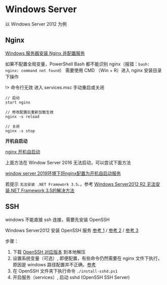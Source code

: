 # Windows Server

以 Windows Server 2012 为例

## Nginx

[Windows 服务器安装 Nginx 并配置服务](https://blog.winsky.wang/Nginx/Windows%E6%9C%8D%E5%8A%A1%E5%99%A8%E5%AE%89%E8%A3%85Nginx%E5%B9%B6%E9%85%8D%E7%BD%AE%E6%9C%8D%E5%8A%A1/)

如果不配置全局变量，PowerShell Bash 都不能识别 nginx（报错：`bash: nginx: command not found`） 需要使用 CMD （Win + R）进入 nginx 安装目录下操作

!> 命令行无效 进入 services.msc 手动重启或关闭

```
// 启动
start nginx

// 修改配置后重新加载生效
nginx -s reload

// 关闭
nginx -s stop
```

**开机自启动**

[nginx 开机自启动](https://serverok.in/auto-start-nginx-on-windows)

上面方法在 Window Server 2016 无法启动，可以尝试下面方法

[window server 2019环境下将nginx配置为开机自启动服务](https://www.cnblogs.com/reblue520/p/15098471.html)

若提示 `无法安装 .NET Framework 3.5。`，参考 [Windows Server2012 R2 无法安装.NET Framework 3.5的解决方法](https://www.cnblogs.com/luckyyang/p/13898791.html)

## SSH

windows 不能直接 ssh 连接，需要先安装 OpenSSH

Windows Server2012 安装 OpenSSH 服务 [参考 1](https://segmentfault.com/a/1190000020166803) / [参考 2](https://www.pianshen.com/article/87221730998/) / [参考 3](https://www.pianshen.com/article/637599765/)

步骤：

1. 下载 [OpenSSH 对应版本](https://github.com/PowerShell/Win32-OpenSSH/releases) 到本地解压
2. 设置系统变量（可选）, 即便配置，有些命令仍然需要在 nginx 文件下执行，原因是 windows 路径配置并不正确，[参考](https://segmentfault.com/q/1010000002514451)
3. 在 OpenSSH 文件夹下执行命令 `./install-sshd.ps1`
4. 开启服务（services）, 启动 sshd (OpenSSH SSH Server)
